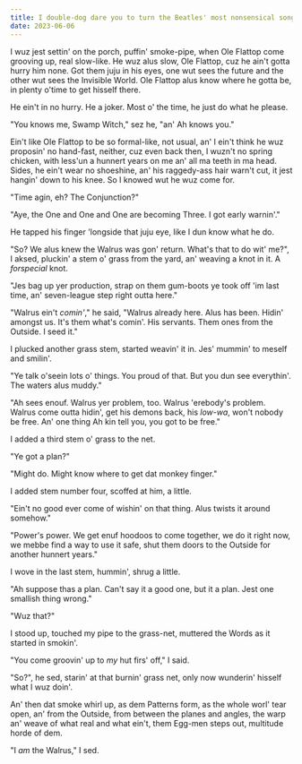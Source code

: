 ```yaml
---
title: I double-dog dare you to turn the Beatles' most nonsensical song into a cohesive story.
date: 2023-06-06
---
```

I wuz jest settin' on the porch, puffin' smoke-pipe, when Ole Flattop come grooving up, real 
slow-like. He wuz alus slow, Ole Flattop, cuz he ain't gotta hurry him none. Got them juju in his 
eyes, one wut sees the future and the other wut sees the Invisible World. Ole Flattop alus know 
where he gotta be, in plenty o'time to get hisself there.

He ein't in no hurry. He a joker. Most o' the time, he just do what he please.

"You knows me, Swamp Witch," sez he, "an' Ah knows you."

Ein't like Ole Flattop to be so formal-like, not usual, an' I ein't think he wuz proposin' no 
hand-fast, neither, cuz even back then, I wuzn't no spring chicken, with less'un a hunnert years 
on me an' all ma teeth in ma head. Sides, he ein't wear no shoeshine, an' his raggedy-ass hair 
warn't cut, it jest hangin' down to his knee. So I knowed wut he wuz come for.

"Time agin, eh? The Conjunction?"

"Aye, the One and One and One are becoming Three. I got early warnin'."

He tapped his finger 'longside that juju eye, like I dun know what he do.

"So? We alus knew the Walrus was gon' return. What's that to do wit' me?", I aksed, pluckin' a stem 
o' grass from the yard, an' weaving a knot in it. A *forspecial* knot.

"Jes bag up yer production, strap on them gum-boots ye took off 'im last time, an' seven-league
step right outta here."

"Walrus ein't *comin'*," he said, "Walrus already here. Alus has been. Hidin' amongst us. It's them 
what's comin'. His servants. Them ones from the Outside. I seed it."

I plucked another grass stem, started weavin' it in. Jes' mummin' to meself and smilin'.

"Ye talk o'seein lots o' things. You proud of that. But you dun see everythin'. The waters alus 
muddy."

"Ah sees enouf. Walrus yer problem, too. Walrus 'erebody's problem. Walrus come outta hidin', 
get his demons back, his *low-wa*, won't nobody be free. An' one thing Ah kin tell you, you got to 
be free."

I added a third stem o' grass to the net.

"Ye got a plan?"

"Might do. Might know where to get dat monkey finger."

I added stem number four, scoffed at him, a little.

"Ein't no good ever come of wishin' on that thing. Alus twists it around somehow."

"Power's power. We get enuf hoodoos to come together, we do it right now, we mebbe find a way to 
use it safe, shut them doors to the Outside for another hunnert years."

I wove in the last stem, hummin', shrug a little.

"Ah suppose thas a plan. Can't say it a good one, but it a plan. Jest one smallish thing wrong."

"Wuz that?"

I stood up, touched my pipe to the grass-net, muttered the Words as it started in smokin'.

"You come groovin' up to *my* hut firs' off," I said.

"So?", he sed, starin' at that burnin' grass net, only now wunderin' hisself what I wuz doin'.

An' then dat smoke whirl up, as dem Patterns form, as the whole worl' tear open, an' from the 
Outside, from between the planes and angles, the warp an' weave of what real and what ein't, 
them Egg-men steps out, multitude horde of dem.

"I *am* the Walrus," I sed.